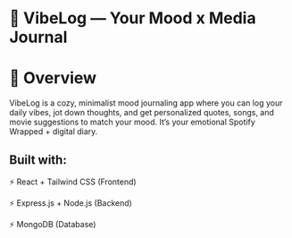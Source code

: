 # 💖 VibeLog — Your Mood x Media Journal
 
# 🌟 Overview
VibeLog is a cozy, minimalist mood journaling app where you can log your daily vibes, jot down thoughts, and get personalized quotes, songs, and movie suggestions to match your mood. It’s your emotional Spotify Wrapped + digital diary.
 
## Built with:  
 
⚡ React + Tailwind CSS (Frontend)

⚡ Express.js + Node.js (Backend)

⚡ MongoDB (Database)
